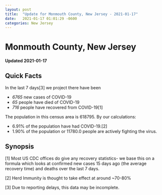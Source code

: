 ```yaml
---
layout: post
title:  "Update for Monmouth County, New Jersey - 2021-01-17"
date:   2021-01-17 01:01:29 -0600
categories: New Jersey
---
```


# Monmouth County, New Jersey
#### Updated 2021-01-17

## Quick Facts

In the last 7 days[3] we project there have been
- *6765* new cases of COVID-19
- *65* people have died of COVID-19
- *716* people have recovered from COVID-19[1]

The population in this census area is 618795. By our calculations:
- 6.91% of the population have had COVID-19.[2]
- 1.90% of the population or 11780.0 people are actively fighting the virus.

## Synopsis




[1] Most US CDC offices do give any recovery statistics- we base this on a formula which looks at confirmed new cases
15 days ago (the average recovery time) and deaths over the last 7 days.

[2] Herd Immunity is thought to take effect at around ~70-80%

[3] Due to reporting delays, this data may be incomplete.
 
    